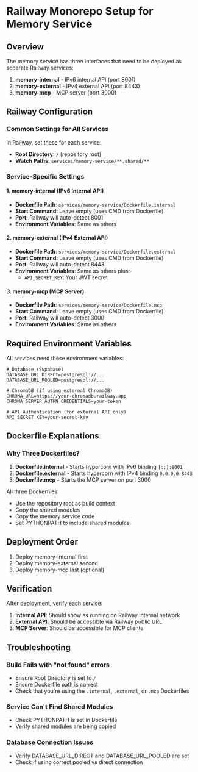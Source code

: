 # Railway Monorepo Setup for Memory Service

## Overview

The memory service has three interfaces that need to be deployed as separate Railway services:

1. **memory-internal** - IPv6 internal API (port 8001)
2. **memory-external** - IPv4 external API (port 8443)
3. **memory-mcp** - MCP server (port 3000)

## Railway Configuration

### Common Settings for All Services

In Railway, set these for each service:

- **Root Directory**: `/` (repository root)
- **Watch Paths**: `services/memory-service/**,shared/**`

### Service-Specific Settings

#### 1. memory-internal (IPv6 Internal API)

- **Dockerfile Path**: `services/memory-service/Dockerfile.internal`
- **Start Command**: Leave empty (uses CMD from Dockerfile)
- **Port**: Railway will auto-detect 8001
- **Environment Variables**: Same as others

#### 2. memory-external (IPv4 External API)

- **Dockerfile Path**: `services/memory-service/Dockerfile.external`
- **Start Command**: Leave empty (uses CMD from Dockerfile)
- **Port**: Railway will auto-detect 8443
- **Environment Variables**: Same as others plus:
  - `API_SECRET_KEY`: Your JWT secret

#### 3. memory-mcp (MCP Server)

- **Dockerfile Path**: `services/memory-service/Dockerfile.mcp`
- **Start Command**: Leave empty (uses CMD from Dockerfile)
- **Port**: Railway will auto-detect 3000
- **Environment Variables**: Same as others

## Required Environment Variables

All services need these environment variables:

```env
# Database (Supabase)
DATABASE_URL_DIRECT=postgresql://...
DATABASE_URL_POOLED=postgresql://...

# ChromaDB (if using external ChromaDB)
CHROMA_URL=https://your-chromadb.railway.app
CHROMA_SERVER_AUTHN_CREDENTIALS=your-token

# API Authentication (for external API only)
API_SECRET_KEY=your-secret-key
```

## Dockerfile Explanations

### Why Three Dockerfiles?

1. **Dockerfile.internal** - Starts hypercorn with IPv6 binding `[::]:8001`
2. **Dockerfile.external** - Starts hypercorn with IPv4 binding `0.0.0.0:8443`
3. **Dockerfile.mcp** - Starts the MCP server on port 3000

All three Dockerfiles:
- Use the repository root as build context
- Copy the shared modules
- Copy the memory service code
- Set PYTHONPATH to include shared modules

## Deployment Order

1. Deploy memory-internal first
2. Deploy memory-external second
3. Deploy memory-mcp last (optional)

## Verification

After deployment, verify each service:

1. **Internal API**: Should show as running on Railway internal network
2. **External API**: Should be accessible via Railway public URL
3. **MCP Server**: Should be accessible for MCP clients

## Troubleshooting

### Build Fails with "not found" errors

- Ensure Root Directory is set to `/`
- Ensure Dockerfile path is correct
- Check that you're using the `.internal`, `.external`, or `.mcp` Dockerfiles

### Service Can't Find Shared Modules

- Check PYTHONPATH is set in Dockerfile
- Verify shared modules are being copied

### Database Connection Issues

- Verify DATABASE_URL_DIRECT and DATABASE_URL_POOLED are set
- Check if using correct pooled vs direct connection